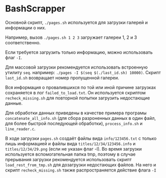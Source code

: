 # BashScrapper

Основной скрипт, `./pages.sh` используется для загрузки галерей и информации о них.

Например, вызов `./pages.sh 1 2 3` загружает галереи 1, 2 и 3 соответственно.

Если требуется загрузить только информацию, можно использовать флаг `-I`.

Для массовой загрузки рекомендуется использовать встроенную утилиту `seq`. например: `./pages -I $(seq $(./last_id.sh) 10000)`. Скрипт `last_id.sh` возвращает номер пропущенной галереи.

Вся информация о провалившихся по той или иной причине загрузках сохраняется в лог `failed_to_load.txt`. Он используется скриптом `recheck_missing.sh` для повторной попытки загрузить недостающие данные.

Для обработки данных приведены в качестве примера програмы `concatenate_all_info.sh` (для сбора разроненных данных в один файл, для более быстрой последующей обработки), `process_info.sh` и `line_reader.c`.

В ходе загрузки `pages.sh` создаёт файлы вида `info/123456.txt` с только лишь информацией и файлы вида
`titles/12/34/123456.info` и `titles/12/34/29.png` (если не указан флаг -I). Во время загрузки используется вспомогательная папка tmp, поэтому в случае прерывания загрузки рекомендуется использовать скрипт `load_rest_from_tmp.sh` для дозагрузки недостающих файлов. На него и скрипт `recheck_missing.sh` также распространяется действие флага `-I`
